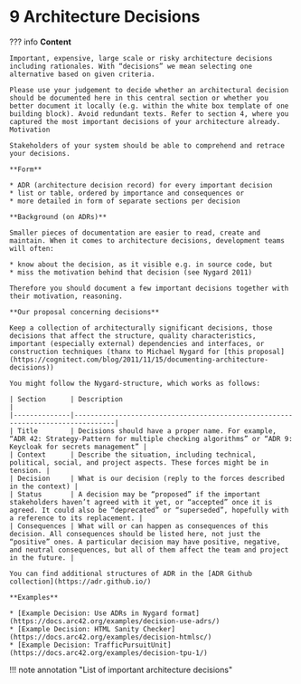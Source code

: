 # 9 Architecture Decisions

??? info
    **Content**

    Important, expensive, large scale or risky architecture decisions including rationales. With “decisions” we mean selecting one alternative based on given criteria.

    Please use your judgement to decide whether an architectural decision should be documented here in this central section or whether you better document it locally (e.g. within the white box template of one building block). Avoid redundant texts. Refer to section 4, where you captured the most important decisions of your architecture already.
    Motivation

    Stakeholders of your system should be able to comprehend and retrace your decisions.

    **Form**

    * ADR (architecture decision record) for every important decision
    * list or table, ordered by importance and consequences or
    * more detailed in form of separate sections per decision

    **Background (on ADRs)**

    Smaller pieces of documentation are easier to read, create and maintain. When it comes to architecture decisions, development teams will often:

    * know about the decision, as it visible e.g. in source code, but
    * miss the motivation behind that decision (see Nygard 2011)

    Therefore you should document a few important decisions together with their motivation, reasoning.

    **Our proposal concerning decisions**

    Keep a collection of architecturally significant decisions, those decisions that affect the structure, quality characteristics, important (especially external) dependencies and interfaces, or construction techniques (thanx to Michael Nygard for [this proposal](https://cognitect.com/blog/2011/11/15/documenting-architecture-decisions))

    You might follow the Nygard-structure, which works as follows:

    | Section      | Description                                                                    |
    |--------------|--------------------------------------------------------------------------------|
    | Title        | Decisions should have a proper name. For example, “ADR 42: Strategy-Pattern for multiple checking algorithms” or “ADR 9: Keycloak for secrets management” |
    | Context      | Describe the situation, including technical, political, social, and project aspects. These forces might be in tension. |
    | Decision     | What is our decision (reply to the forces described in the context) |
    | Status       | A decision may be “proposed” if the important stakeholders haven’t agreed with it yet, or “accepted” once it is agreed. It could also be “deprecated” or “superseded”, hopefully with a reference to its replacement. |
    | Consequences | What will or can happen as consequences of this decision. All consequences should be listed here, not just the “positive” ones. A particular decision may have positive, negative, and neutral consequences, but all of them affect the team and project in the future. |

    You can find additional structures of ADR in the [ADR Github collection](https://adr.github.io/)

    **Examples**

    * [Example Decision: Use ADRs in Nygard format](https://docs.arc42.org/examples/decision-use-adrs/)
    * [Example Decision: HTML Sanity Checker](https://docs.arc42.org/examples/decision-htmlsc/)
    * [Example Decision: TrafficPursuitUnit](https://docs.arc42.org/examples/decision-tpu-1/)

!!! note annotation "List of important architecture decisions"